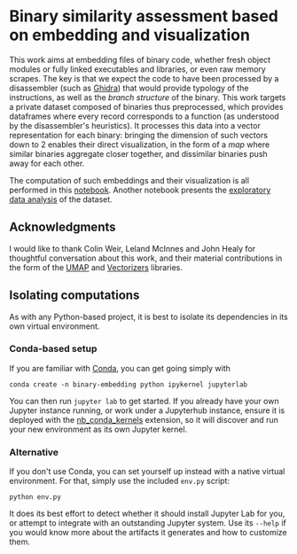 # Binary similarity assessment based on embedding and visualization

This work aims at embedding files of binary code, whether fresh object modules or fully linked executables and libraries, or even raw memory scrapes. The key is that we expect the code to have been processed by a disassembler (such as [Ghidra](https://ghidra-sre.org/)) that would provide typology of the instructions, as well as the *branch structure* of the binary. This work targets a private dataset composed of binaries thus preprocessed, which provides dataframes where every record corresponds to a function (as understood by the disassembler's heuristics). It processes this data into a vector representation for each binary: bringing the dimension of such vectors down to 2 enables their direct visualization, in the form of a *map* where similar binaries aggregate closer together, and dissimilar binaries push away for each other.

The computation of such embeddings and their visualization is all performed in this [notebook](embedding.ipynb). Another notebook presents the [exploratory data analysis](eda.ipynb) of the dataset.

## Acknowledgments

I would like to thank Colin Weir, Leland McInnes and John Healy for thoughtful conversation about this work, and their material contributions in the form of the [UMAP](https://umap-learn.readthedocs.io/en/latest/) and [Vectorizers](https://vectorizers.readthedocs.io/en/latest/) libraries.

## Isolating computations

As with any Python-based project, it is best to isolate its dependencies in its own virtual environment.


### Conda-based setup

If you are familiar with [Conda](https://docs.conda.io/en/latest/), you can get going simply with

```
conda create -n binary-embedding python ipykernel jupyterlab
```

You can then run `jupyter lab` to get started. If you already have your own Jupyter instance running, or work under a Jupyterhub instance, ensure it is deployed with the [nb\_conda\_kernels](https://github.com/Anaconda-Platform/nb_conda_kernels) extension, so it will discover and run your new environment as its own Jupyter kernel.

### Alternative

If you don't use Conda, you can set yourself up instead with a native virtual environment. For that, simply use the included `env.py` script:

```
python env.py
```

It does its best effort to detect whether it should install Jupyter Lab for you, or attempt to integrate with an outstanding Jupyter system. Use its `--help` if you would know more about the artifacts it generates and how to customize them.
